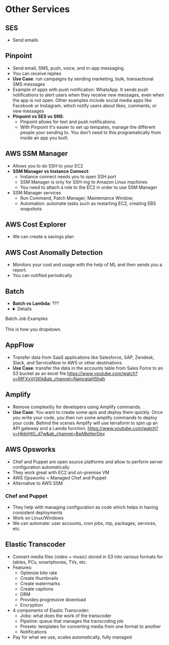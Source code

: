 # Other Services

## SES
- Send emails

## Pinpoint
- Send email, SMS, push, voice, and in-app messaging.
- You can receive replies
- **Use Case**: run campaigns by sending marketing, bulk, transactional SMS messages
- Example of apps with push notification: WhatsApp. It sends push notifications to alert users when they receive new messages, even when the app is not open. Other examples include social media apps like Facebook or Instagram, which notify users about likes, comments, or new messages
- **Pinpoint vs SES vs SNS**:
    - Pinpoint allows for text and push notifications.
    - With Pinpoint it's easier to set up tempates, manage the different people your sending to. You don't need to this programatically from inside an app you built.

## AWS SSM Manager
- Allows you to do SSH to your EC2
- **SSM Manager vs Instance Connect**:
    - Instance connect needs you to open SSH port
    - SSM Manager is only for SSH-ing to Amazon Linux machines
    - You need to attach a role to the EC2 in order to use SSM Manager
- SSM Manager services
    - Run Command, Patch Manager, Maintenance Window,
    - Automation: automate tasks such as restarting EC2, creating EBS snapshots

 
## AWS Cost Explorer
- We can create a savings plan

## AWS Cost Anomally Detection
- Monitors your cost and usage with the help of ML and then sends you a report.
- You can notified periodically

## Batch
- **Batch vs Lambda**: ???
- <details>
<summary>Batch Job Examples</summary>
<br>
This is how you dropdown.
</details>

## AppFlow
- Transfer data from SaaS applications like Salesforce, SAP, Zendesk, Slack, and ServiceNow to AWS or other destinations
- **Use Case**: transfer the data in the accounts table from Sales Force to an S3 bucket as an excel file https://www.youtube.com/watch?v=RfFXxVt3l0k&ab_channel=NamrataHShah

## Amplify
- Remove complexiity for developers using Amplify commands.
- **Use Case**: You want to create some apis and deploy them quickly. Once you write your code, you then run some amplify commands to deploy your code. Behind the scenes Amplify will use terraform to spin up an API gateway and a Lamda function. https://www.youtube.com/watch?v=HkbjHtG_d7w&ab_channel=BeABetterDev



## AWS Opsworks

- Chef and Puppet are open source platforms and allow to perform server configuration automatically
- They work great with EC2 and on-premise VM
- AWS Opsworks = Managed Chef and Puppet
- Alternative to AWS SSM

### Chef and Puppet

- They help with managing configuration as code which helps in having consistent deployments
- Work on Linux/Windows
- We can automate: user accounts, cron jobs, ntp, packages, services, etc.

## Elastic Transcoder

- Convert media files (video + music) stored in S3 into various formats for tables, PCs, smartphones, TVs, etc.
- Features:
    - Optimize bite rate
    - Create thumbnails
    - Create watermarks
    - Create captions
    - DRM
    - Provides progressive download
    - Encryption
- 4 components of Elastic Transcoder:
    - Jobs: what does the work of the transcoder
    - Pipeline: queue that manages the transcoding job
    - Presets: templates for converting media from one format to another
    - Notifications
- Pay for what we use, scales automatically, fully managed

